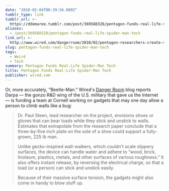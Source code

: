 ```yaml
---
date: "2010-02-04T00:39:56.000Z"
tumblr_type: link
tumblr_url: >-
  https://ddemaree.tumblr.com/post/369588328/pentagon-funds-real-life-spider-man-tech
aliases:
  - /post/369588328/pentagon-funds-real-life-spider-man-tech
link_url: >-
  http://www.wired.com/dangerroom/2010/02/pentagon-researchers-create-spider-man-gadgetry-for-real-life-wall-crawlers/
slug: pentagon-funds-real-life-spider-man-tech
tags:
  - Weird
  - Tech
summary: Pentagon Funds Real-Life Spider-Man Tech
title: Pentagon Funds Real-Life Spider-Man Tech
publisher: wired.com
---
```


Or, more accurately, "Beetle-Man." Wired's [Danger Room](http://www.wired.com/dangerroom/) blog reports Darpa — the gonzo R&D wing of the U.S. military that gave us the Internet — is funding a team at Cornell working on gadgets that may one day allow a person to climb walls like a bug:

> Dr. Paul Steen, lead researcher on the project, envisions shoes or gloves that can bear loads while they stick and unstick to walls. Estimates that extrapolate from the research paper conclude that a three-by-five inch plate on the sole of a shoe could support a fully-grown, 225 lb man.
>
> Unlike gecko-inspired wall-walkers, which couldn’t scale slippery surfaces, the device can handle water and adhere to “wood, brick, linoleum, plastics, metals, and other surfaces of various roughness.” It also offers instant release, by reversing the electrical charge, so that a load (or a person) can stick and unstick easily.
>
> Because of their massive surface tension, the gadgets might also come in handy to blow stuff up.
